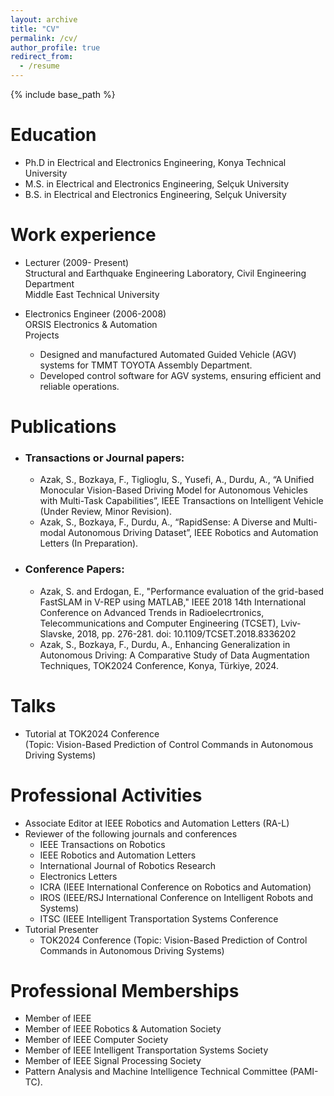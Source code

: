 ```yaml
---
layout: archive
title: "CV"
permalink: /cv/
author_profile: true
redirect_from:
  - /resume
---
```


{% include base_path %}

Education
======
* Ph.D in Electrical and Electronics Engineering, Konya Technical University
* M.S. in Electrical and Electronics Engineering, Selçuk University
* B.S. in Electrical and Electronics Engineering, Selçuk University

Work experience
======
* Lecturer (2009- Present)  
   Structural and Earthquake Engineering Laboratory, Civil Engineering Department  
   Middle East Technical University
    
* Electronics Engineer (2006-2008)  
   ORSIS Electronics & Automation  
     Projects  
     - Designed and manufactured Automated Guided Vehicle (AGV) systems for TMMT TOYOTA Assembly Department.  
     - Developed control software for AGV systems, ensuring efficient and reliable operations.  

Publications
======
  * ### Transactions or Journal papers:
    * Azak, S., Bozkaya, F., Tiglioglu, S., Yusefi, A., Durdu, A., “A Unified Monocular Vision-Based Driving Model for Autonomous Vehicles with Multi-Task Capabilities”, IEEE Transactions on Intelligent Vehicle (Under Review, Minor Revision).
    * Azak, S., Bozkaya, F., Durdu, A., “RapidSense: A Diverse and Multi-modal Autonomous Driving Dataset”, IEEE Robotics and Automation Letters (In Preparation).
  * ### Conference Papers:
    * Azak, S. and Erdogan, E., "Performance evaluation of the grid-based FastSLAM in V-REP using MATLAB," IEEE 2018 14th International Conference on Advanced Trends in Radioelecrtronics, Telecommunications and Computer Engineering (TCSET), Lviv-Slavske, 2018, pp. 276-281. doi: 10.1109/TCSET.2018.8336202
    * Azak, S., Bozkaya, F., Durdu, A., Enhancing Generalization in Autonomous Driving: A Comparative Study of Data Augmentation Techniques, TOK2024 Conference, Konya, Türkiye, 2024. 
  
Talks
======
  * Tutorial at TOK2024 Conference  
    (Topic: Vision-Based Prediction of Control Commands in Autonomous Driving Systems)
  
Professional Activities
======
* Associate Editor at IEEE Robotics and Automation Letters (RA-L)
* Reviewer of the following journals and conferences
  * IEEE Transactions on Robotics
  * IEEE Robotics and Automation Letters
  * International Journal of Robotics Research
  * Electronics Letters
  * ICRA (IEEE International Conference on Robotics and Automation)
  * IROS (IEEE/RSJ International Conference on Intelligent Robots and Systems)
  * ITSC (IEEE Intelligent Transportation Systems Conference
* Tutorial Presenter
  * TOK2024 Conference (Topic: Vision-Based Prediction of Control Commands in Autonomous Driving Systems)

Professional Memberships
======
  * Member of IEEE
  * Member of IEEE Robotics & Automation Society
  * Member of IEEE Computer Society
  * Member of IEEE Intelligent Transportation Systems Society
  * Member of IEEE Signal Processing Society
  * Pattern Analysis and Machine Intelligence Technical Committee (PAMI-TC).
  
